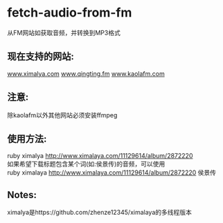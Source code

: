 # fetch-audio-from-fm
从FM网站如获取音频，并转换到MP3格式

现在支持的网站:
------
www.ximalya.com
www.qingting.fm
www.kaolafm.com

注意:
------
除kaolafm以外其他网站必须安装ffmpeg

使用方法:
------
ruby ximalya http://www.ximalaya.com/11129614/album/2872220  
如果希望下载标题包含某个词(如:侯景传)的音频，可以使用  
ruby ximalaya http://www.ximalaya.com/11129614/album/2872220 侯景传

Notes:
------
ximalya是https://github.com/zhenze12345/ximalaya的多线程版本
